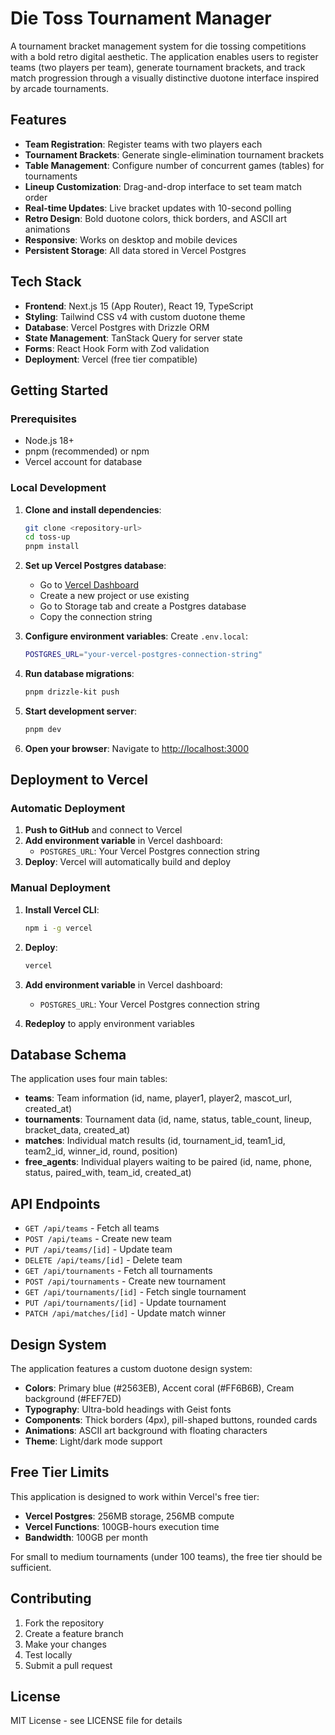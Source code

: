 # Die Toss Tournament Manager

A tournament bracket management system for die tossing competitions with a bold retro digital aesthetic. The application enables users to register teams (two players per team), generate tournament brackets, and track match progression through a visually distinctive duotone interface inspired by arcade tournaments.

## Features

- **Team Registration**: Register teams with two players each
- **Tournament Brackets**: Generate single-elimination tournament brackets
- **Table Management**: Configure number of concurrent games (tables) for tournaments
- **Lineup Customization**: Drag-and-drop interface to set team match order
- **Real-time Updates**: Live bracket updates with 10-second polling
- **Retro Design**: Bold duotone colors, thick borders, and ASCII art animations
- **Responsive**: Works on desktop and mobile devices
- **Persistent Storage**: All data stored in Vercel Postgres

## Tech Stack

- **Frontend**: Next.js 15 (App Router), React 19, TypeScript
- **Styling**: Tailwind CSS v4 with custom duotone theme
- **Database**: Vercel Postgres with Drizzle ORM
- **State Management**: TanStack Query for server state
- **Forms**: React Hook Form with Zod validation
- **Deployment**: Vercel (free tier compatible)

## Getting Started

### Prerequisites

- Node.js 18+ 
- pnpm (recommended) or npm
- Vercel account for database

### Local Development

1. **Clone and install dependencies**:
   ```bash
   git clone <repository-url>
   cd toss-up
   pnpm install
   ```

2. **Set up Vercel Postgres database**:
   - Go to [Vercel Dashboard](https://vercel.com/dashboard)
   - Create a new project or use existing
   - Go to Storage tab and create a Postgres database
   - Copy the connection string

3. **Configure environment variables**:
   Create `.env.local`:
   ```bash
   POSTGRES_URL="your-vercel-postgres-connection-string"
   ```

4. **Run database migrations**:
   ```bash
   pnpm drizzle-kit push
   ```

5. **Start development server**:
   ```bash
   pnpm dev
   ```

6. **Open your browser**:
   Navigate to [http://localhost:3000](http://localhost:3000)

## Deployment to Vercel

### Automatic Deployment

1. **Push to GitHub** and connect to Vercel
2. **Add environment variable** in Vercel dashboard:
   - `POSTGRES_URL`: Your Vercel Postgres connection string
3. **Deploy**: Vercel will automatically build and deploy

### Manual Deployment

1. **Install Vercel CLI**:
   ```bash
   npm i -g vercel
   ```

2. **Deploy**:
   ```bash
   vercel
   ```

3. **Add environment variable** in Vercel dashboard:
   - `POSTGRES_URL`: Your Vercel Postgres connection string

4. **Redeploy** to apply environment variables

## Database Schema

The application uses four main tables:

- **teams**: Team information (id, name, player1, player2, mascot_url, created_at)
- **tournaments**: Tournament data (id, name, status, table_count, lineup, bracket_data, created_at)  
- **matches**: Individual match results (id, tournament_id, team1_id, team2_id, winner_id, round, position)
- **free_agents**: Individual players waiting to be paired (id, name, phone, status, paired_with, team_id, created_at)

## API Endpoints

- `GET /api/teams` - Fetch all teams
- `POST /api/teams` - Create new team
- `PUT /api/teams/[id]` - Update team
- `DELETE /api/teams/[id]` - Delete team
- `GET /api/tournaments` - Fetch all tournaments
- `POST /api/tournaments` - Create new tournament
- `GET /api/tournaments/[id]` - Fetch single tournament
- `PUT /api/tournaments/[id]` - Update tournament
- `PATCH /api/matches/[id]` - Update match winner

## Design System

The application features a custom duotone design system:

- **Colors**: Primary blue (#2563EB), Accent coral (#FF6B6B), Cream background (#FEF7ED)
- **Typography**: Ultra-bold headings with Geist fonts
- **Components**: Thick borders (4px), pill-shaped buttons, rounded cards
- **Animations**: ASCII art background with floating characters
- **Theme**: Light/dark mode support

## Free Tier Limits

This application is designed to work within Vercel's free tier:

- **Vercel Postgres**: 256MB storage, 256MB compute
- **Vercel Functions**: 100GB-hours execution time
- **Bandwidth**: 100GB per month

For small to medium tournaments (under 100 teams), the free tier should be sufficient.

## Contributing

1. Fork the repository
2. Create a feature branch
3. Make your changes
4. Test locally
5. Submit a pull request

## License

MIT License - see LICENSE file for details
